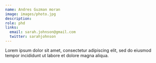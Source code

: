 ```yaml
---
name: Andres Guzman moran
image: images/photo.jpg
description: 
role: phd
links:
  email: sarah.johnson@gmail.com
  twitter: sarahjohnson
---
```


Lorem ipsum dolor sit amet, consectetur adipiscing elit, sed do eiusmod tempor incididunt ut labore et dolore magna aliqua.
